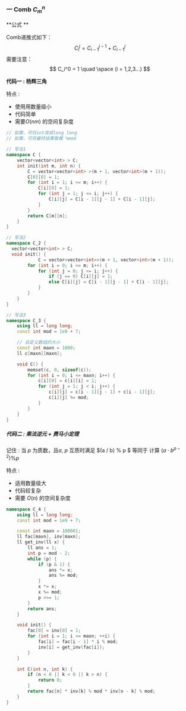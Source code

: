 ### 一 Comb $C_m^n$

**公式 **

Comb递推式如下：
$$
C_i^j = C_{i-1}^{j-1} + C_{i-1}^j
$$
需要注意：
$$
C_i^0 = 1 \quad \space (i = 1,2,3...)
$$

**代码一 : 杨辉三角** 

特点 :

* 使用用数量级小
* 代码简单
* 需要$O(nm)$ 的空间复杂度

```cpp
// 如需，可将int改成long long 
// 如需，可将最终结果取模 %mod

// 写法1
namespace C {
  	vector<vector<int> > C;
    int init(int m, int n) {
        C = vector<vector<int> >(m + 1, vector<int>(m + 1));
        C[0][0] = 1;
        for (int i = 1; i <= m; i++) {
            C[i][0] = 1;
            for (int j = 1; j <= i; j++) {
                C[i][j] = C[i - 1][j - 1] + C[i - 1][j];
            }
        }
        return C[m][n];
    }
}

// 写法2 
namespace C_2 {
  vector<vector<int> > C;
  void init() {
    		C = vector<vector<int>>(m + 1, vector<int>(m + 1));
        for (int i = 0; i <= m; i++) {
            for (int j = 0; j <= i; j++) {
                if (j == 0) C[i][j] = 1;
                else C[i][j] = C[i - 1][j - 1] + C[i - 1][j];
            }
        }
    }
}

// 写法3
namespace C_3 {
    using ll = long long;
    const int mod = 1e9 + 7;

    // 自定义数组的大小
    const int maxn = 1000;
    ll c[maxn][maxn];

    void C() {
        memset(c, 0, sizeof(c));
        for (int i = 0; i <= maxn; i++) {
            c[i][0] = c[i][i] = 1;
            for (int j = 1; j < i; j++) {
                c[i][j] = c[i - 1][j - 1] + c[i - 1][j];
                c[i][j] %= mod;
            }
        }
    }
}
```



##### 代码二 : 乘法逆元 + 费马小定理

记住 : 当 $p$ 为质数，且$a,\ p$ 互质时满足 $(a / b) \% p $ 等同于 计算 $(a\cdot b^{p-2}) \% p$

特点 :

* 适用数量级大
* 代码较复杂
* 需要 $O(n)$ 的空间复杂度

```cpp
namespace C_4 {
    using ll = long long;
    const int mod = 1e9 + 7;

    const int maxn = 100001;
    ll fac[maxn], inv[maxn];
    ll get_inv(ll x) {
        ll ans = 1;
        int p = mod - 2;
        while (p) {
            if (p & 1) {
                ans *= x;
                ans %= mod;
            }
            x *= x;
            x %= mod;
            p >>= 1;
        }
        return ans;
    }

    void init() {
        fac[0] = inv[0] = 1;
        for (int i = 1; i <= maxn; ++i) {
            fac[i] = fac[i - 1] * i % mod;
            inv[i] = get_inv(fac[i]);
        }
    }

    int C(int n, int k) {
        if (n < 0 || k < 0 || k > n) {
            return 0;
        }
        return fac[n] * inv[k] % mod * inv[n - k] % mod;
    }
}
```



